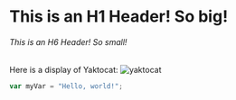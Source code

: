 # This is an H1 Header! So big!
###### This is an H6 Header! So small!

Here is a display of Yaktocat:
![yaktocat](https://github.com/Doraztl/skills-communicate-using-markdown/assets/150790840/16301818-95dc-4be0-af22-0e6defd57bcc)

``` javascript
var myVar = "Hello, world!";
```
